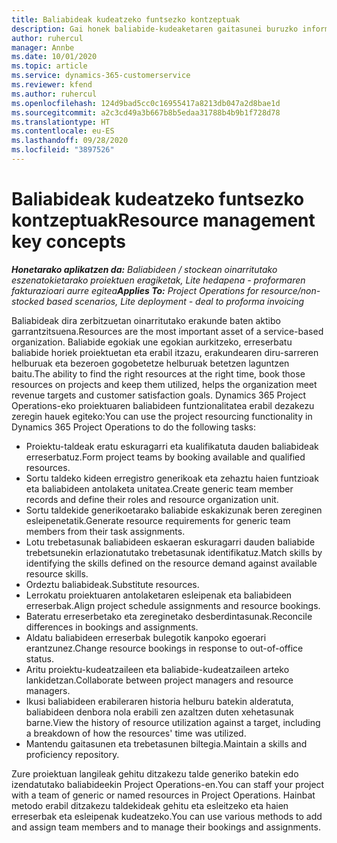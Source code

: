 ```yaml
---
title: Baliabideak kudeatzeko funtsezko kontzeptuak
description: Gai honek baliabide-kudeaketaren gaitasunei buruzko informazioa eskaintzen du Microsoft Dynamics Project Operations-en.
author: ruhercul
manager: Annbe
ms.date: 10/01/2020
ms.topic: article
ms.service: dynamics-365-customerservice
ms.reviewer: kfend
ms.author: ruhercul
ms.openlocfilehash: 124d9bad5cc0c16955417a8213db047a2d8bae1d
ms.sourcegitcommit: a2c3cd49a3b667b8b5edaa31788b4b9b1f728d78
ms.translationtype: HT
ms.contentlocale: eu-ES
ms.lasthandoff: 09/28/2020
ms.locfileid: "3897526"
---
```

# <a name="resource-management-key-concepts"></a><span data-ttu-id="60df6-103">Baliabideak kudeatzeko funtsezko kontzeptuak</span><span class="sxs-lookup"><span data-stu-id="60df6-103">Resource management key concepts</span></span>

<span data-ttu-id="60df6-104">_**Honetarako aplikatzen da:** Baliabideen / stockean oinarritutako eszenatokietarako proiektuen eragiketak, Lite hedapena - proformaren fakturazioari aurre egitea_</span><span class="sxs-lookup"><span data-stu-id="60df6-104">_**Applies To:** Project Operations for resource/non-stocked based scenarios, Lite deployment - deal to proforma invoicing_</span></span>

<span data-ttu-id="60df6-105">Baliabideak dira zerbitzuetan oinarritutako erakunde baten aktibo garrantzitsuena.</span><span class="sxs-lookup"><span data-stu-id="60df6-105">Resources are the most important asset of a service-based organization.</span></span> <span data-ttu-id="60df6-106">Baliabide egokiak une egokian aurkitzeko, erreserbatu baliabide horiek proiektuetan eta erabil itzazu, erakundearen diru-sarreren helburuak eta bezeroen gogobetetze helburuak betetzen laguntzen baitu.</span><span class="sxs-lookup"><span data-stu-id="60df6-106">The ability to find the right resources at the right time, book those resources on projects and keep them utilized, helps the organization meet revenue targets and customer satisfaction goals.</span></span> <span data-ttu-id="60df6-107">Dynamics 365 Project Operations-eko proiektuaren baliabideen funtzionalitatea erabil dezakezu zeregin hauek egiteko:</span><span class="sxs-lookup"><span data-stu-id="60df6-107">You can use the project resourcing functionality in Dynamics 365 Project Operations to do the following tasks:</span></span>

- <span data-ttu-id="60df6-108">Proiektu-taldeak eratu eskuragarri eta kualifikatuta dauden baliabideak erreserbatuz.</span><span class="sxs-lookup"><span data-stu-id="60df6-108">Form project teams by booking available and qualified resources.</span></span>
- <span data-ttu-id="60df6-109">Sortu taldeko kideen erregistro generikoak eta zehaztu haien funtzioak eta baliabideen antolaketa unitatea.</span><span class="sxs-lookup"><span data-stu-id="60df6-109">Create generic team member records and define their roles and resource organization unit.</span></span>
- <span data-ttu-id="60df6-110">Sortu taldekide generikoetarako baliabide eskakizunak beren zereginen esleipenetatik.</span><span class="sxs-lookup"><span data-stu-id="60df6-110">Generate resource requirements for generic team members from their task assignments.</span></span>
- <span data-ttu-id="60df6-111">Lotu trebetasunak baliabideen eskaeran eskuragarri dauden baliabide trebetsunekin erlazionatutako trebetasunak identifikatuz.</span><span class="sxs-lookup"><span data-stu-id="60df6-111">Match skills by identifying the skills defined on the resource demand against available resource skills.</span></span>
- <span data-ttu-id="60df6-112">Ordeztu baliabideak.</span><span class="sxs-lookup"><span data-stu-id="60df6-112">Substitute resources.</span></span>
- <span data-ttu-id="60df6-113">Lerrokatu proiektuaren antolaketaren esleipenak eta baliabideen erreserbak.</span><span class="sxs-lookup"><span data-stu-id="60df6-113">Align project schedule assignments and resource bookings.</span></span>
- <span data-ttu-id="60df6-114">Bateratu erreserbetako eta zereginetako desberdintasunak.</span><span class="sxs-lookup"><span data-stu-id="60df6-114">Reconcile differences in bookings and assignments.</span></span>
- <span data-ttu-id="60df6-115">Aldatu baliabideen erreserbak bulegotik kanpoko egoerari erantzunez.</span><span class="sxs-lookup"><span data-stu-id="60df6-115">Change resource bookings in response to out-of-office status.</span></span>
- <span data-ttu-id="60df6-116">Aritu proiektu-kudeatzaileen eta baliabide-kudeatzaileen arteko lankidetzan.</span><span class="sxs-lookup"><span data-stu-id="60df6-116">Collaborate between project managers and resource managers.</span></span>
- <span data-ttu-id="60df6-117">Ikusi baliabideen erabileraren historia helburu batekin alderatuta, baliabideen denbora nola erabili zen azaltzen duten xehetasunak barne.</span><span class="sxs-lookup"><span data-stu-id="60df6-117">View the history of resource utilization against a target, including a breakdown of how the resources' time was utilized.</span></span>
- <span data-ttu-id="60df6-118">Mantendu gaitasunen eta trebetasunen biltegia.</span><span class="sxs-lookup"><span data-stu-id="60df6-118">Maintain a skills and proficiency repository.</span></span>


<span data-ttu-id="60df6-119">Zure proiektuan langileak gehitu ditzakezu talde generiko batekin edo izendatutako baliabideekin Project Operations-en.</span><span class="sxs-lookup"><span data-stu-id="60df6-119">You can staff your project with a team of generic or named resources in Project Operations.</span></span> <span data-ttu-id="60df6-120">Hainbat metodo erabil ditzakezu taldekideak gehitu eta esleitzeko eta haien erreserbak eta esleipenak kudeatzeko.</span><span class="sxs-lookup"><span data-stu-id="60df6-120">You can use various methods to add and assign team members and to manage their bookings and assignments.</span></span> 
